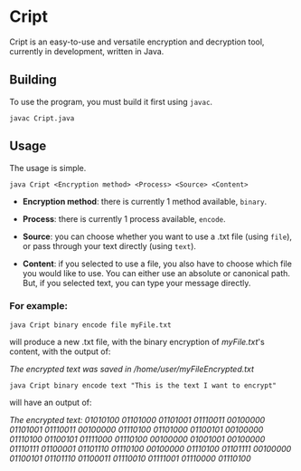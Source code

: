 # Cript
Cript is an easy-to-use and versatile encryption and decryption tool, currently in development, written in Java.

## Building
To use the program, you must build it first using `javac`.

`javac Cript.java`

## Usage
The usage is simple.

`java Cript <Encryption method> <Process> <Source> <Content>`

- **Encryption method**: there is currently 1 method available, `binary`.

- **Process**: there is currently 1 process available, `encode`.

- **Source**: you can choose whether you want to use a .txt file (using `file`), or pass through your text directly (using `text`).

- **Content**: if you selected to use a file, you also have to choose which file you would like to use. You can either use an absolute or canonical path. But, if you selected text, you can type your message directly.


### For example:

`java Cript binary encode file myFile.txt` 

will produce a new .txt file, with the binary encryption of *myFile.txt*'s content, with the output of:

*The encrypted text was saved in /home/user/myFileEncrypted.txt*


`java Cript binary encode text "This is the text I want to encrypt"`

will have an output of:

*The encrypted text: 01010100 01101000 01101001 01110011 00100000 01101001 01110011 00100000 01110100 01101000 01100101 00100000 01110100 01100101 01111000 01110100 00100000 01001001 00100000 01110111 01100001 01101110 01110100 00100000 01110100 01101111 00100000 01100101 01101110 01100011 01110010 01111001 01110000 01110100*
